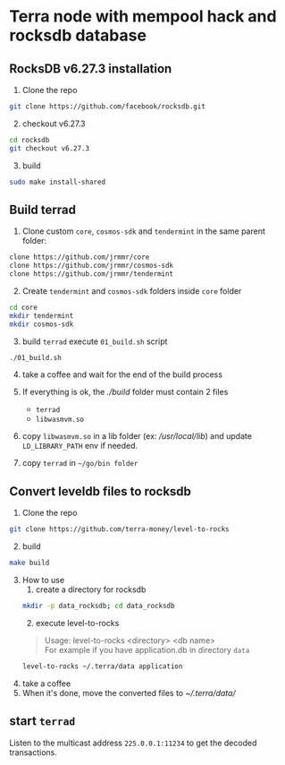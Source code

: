 # Terra node with mempool hack and rocksdb database

## RocksDB v6.27.3 installation

1. Clone the repo
```sh
git clone https://github.com/facebook/rocksdb.git
```

2. checkout v6.27.3
```sh
cd rocksdb
git checkout v6.27.3
```
3. build
```sh
sudo make install-shared
```

## Build terrad

1. Clone custom `core`, `cosmos-sdk` and `tendermint` in the same parent folder:
```sh
clone https://github.com/jrmmr/core
clone https://github.com/jrmmr/cosmos-sdk
clone https://github.com/jrmmr/tendermint
```
2. Create `tendermint` and `cosmos-sdk` folders inside `core` folder
```sh
cd core
mkdir tendermint
mkdir cosmos-sdk
```

3. build `terrad`
execute `01_build.sh` script
```sh
./01_build.sh
```

4. take a coffee and wait for the end of the build process

5. If everything is ok, the _./build_ folder must contain 2 files
    - `terrad`
    - `libwasmvm.so`
  
6. copy `libwasmvm.so` in a lib folder (ex: _/usr/local/lib_) and update `LD_LIBRARY_PATH` env if needed.

7. copy `terrad` in `~/go/bin folder`


## Convert leveldb files to rocksdb

1. Clone the repo
```sh
git clone https://github.com/terra-money/level-to-rocks
```

2. build
```sh
make build
```
3. How to use
    1. create a directory for rocksdb
    ```sh
    mkdir -p data_rocksdb; cd data_rocksdb
    ```
    2. execute level-to-rocks
    > Usage: level-to-rocks \<directory> \<db name> \
    For example if you have application.db in directory `data`
    ```sh
    level-to-rocks ~/.terra/data application
    ```
4. take a coffee
5. When it's done, move the converted files to _~/.terra/data/_

## start `terrad`

Listen to the multicast address `225.0.0.1:11234` to get the decoded transactions.
